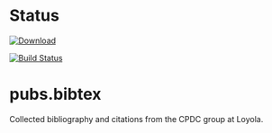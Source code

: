 Status
=======

[ ![Download](https://api.bintray.com/packages/loyolachicagocode/generic/pubs.bibtex/images/download.svg) ](https://bintray.com/loyolachicagocode/generic/pubs.bibtex/_latestVersion)

[![Build Status](https://travis-ci.org/LoyolaChicagoCS/pubs.bibtex.svg?branch=master)](https://travis-ci.org/LoyolaChicagoCS/pubs.bibtex)

pubs.bibtex
=============

Collected bibliography and citations from the CPDC group at Loyola.

